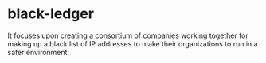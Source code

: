 # black-ledger
It focuses upon creating a consortium of companies working together for making up a black list of IP addresses to make their organizations to run in a safer environment.
